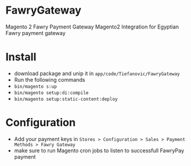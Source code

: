 # FawryGateway
Magento 2 Fawry Payment Gateway
Magento2 Integration for Egyptian Fawry payment gateway

# Install
- download package and unip it in ```` app/code/Tiefanovic/FawryGateway ````
- Run the following commands
- ```` bin/magento s:up ````
- ```` bin/magento setup:di:compile ````
- ```` bin/magento setup:static-content:deploy ````

# Configuration
- Add your payment keys in ```` Stores > Configuration > Sales > Payment Methods > Fawry Gateway ````
- make sure to run Magento cron jobs to listen to successfull FawryPay payment

